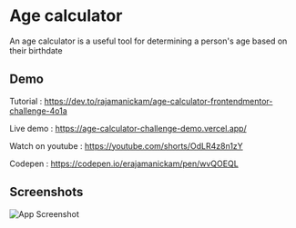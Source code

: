 
# Age calculator
An age calculator is a useful tool for determining a person's age based on their birthdate



## Demo

Tutorial : https://dev.to/rajamanickam/age-calculator-frontendmentor-challenge-4o1a

Live demo : https://age-calculator-challenge-demo.vercel.app/

Watch on youtube : https://youtube.com/shorts/OdLR4z8n1zY

Codepen : https://codepen.io/erajamanickam/pen/wvQOEQL


## Screenshots

![App Screenshot](https://dev-to-uploads.s3.amazonaws.com/uploads/articles/9y1v6xua9qcehl6t61yk.jpg)

